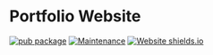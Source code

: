 # Portfolio Website
[![pub package](https://img.shields.io/badge/iamvpa-FPS%20Coder-green)](https://pub.dartlang.org/packages/flutter_tags)
[![Maintenance](https://img.shields.io/badge/Maintained%3F-yes-green.svg)](https://GitHub.com/Naereen/StrapDown.js/graphs/commit-activity)
[![Website shields.io](https://img.shields.io/website-up-down-green-red/http/shields.io.svg)](http://shields.io/)
